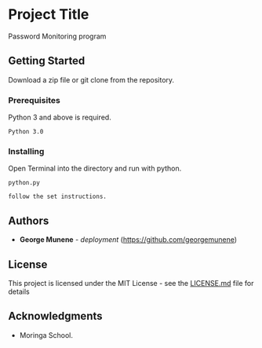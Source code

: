 # Project Title

Password Monitoring program

## Getting Started

Download a zip file or git clone from the repository.

### Prerequisites

Python 3 and above is required.

```
Python 3.0
```

### Installing

Open Terminal into the directory and run with python.

```
python.py
```


```
follow the set instructions.
```


## Authors

* **George Munene** - *deployment* (https://github.com/georgemunene)



## License

This project is licensed under the MIT License - see the [LICENSE.md](LICENSE.md) file for details

## Acknowledgments

* Moringa School.


